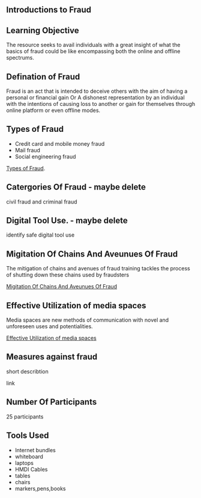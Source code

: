 ## Introductions to Fraud

## Learning Objective
The resource seeks to avail individuals with a great insight of what the basics of fraud could be like encompassing both the online and offline spectrums.

## Defination of Fraud
Fraud is an act that is intended to deceive others with the aim of having a personal or financial gain Or A dishonest representation by an individual with the intentions of causing loss to another or gain for themselves through online platform or even offline modes.

## Types of Fraud
* Credit card and mobile money fraud
* Mail fraud
* Social engineering fraud

[Types of Fraud](types_of_fraud.md).

## Catergories Of Fraud - maybe delete
civil fraud and 
criminal fraud

## Digital Tool Use. - maybe delete
identify safe digital tool use

## Migitation Of Chains And Aveunues Of Fraud
The mitigation of chains and avenues of fraud training tackles the process of shutting down these chains used by fraudsters 

[Migitation Of Chains And Aveunues Of Fraud]()

## Effective Utilization of media spaces
Media spaces are new methods of communication with novel and unforeseen uses and potentialities.

[Effective Utilization of media spaces](effective-utilization-of-media-spaces.md)

## Measures against fraud
short describtion 

link

## Number Of Participants 
25 participants

## Tools Used
* Internet bundles
* whiteboard
* laptops
* HMDI Cables
* tables
* chairs 
* markers,pens,books



